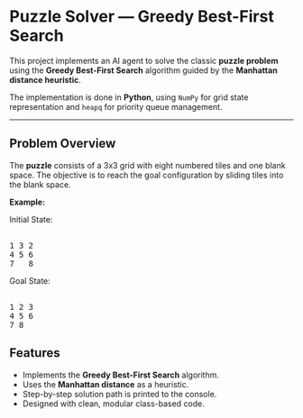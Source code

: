 # Puzzle Solver — Greedy Best-First Search

This project implements an AI agent to solve the classic **puzzle problem** using the **Greedy Best-First Search** algorithm guided by the **Manhattan distance heuristic**.

The implementation is done in **Python**, using `NumPy` for grid state representation and `heapq` for priority queue management.

---

## Problem Overview

The **puzzle** consists of a 3x3 grid with eight numbered tiles and one blank space. The objective is to reach the goal configuration by sliding tiles into the blank space.

**Example:**

Initial State:

<pre> 
1 3 2
4 5 6
7   8
</pre> 

Goal State:

<pre> 
1 2 3
4 5 6
7 8 
</pre>

## Features

- Implements the **Greedy Best-First Search** algorithm.
- Uses the **Manhattan distance** as a heuristic.
- Step-by-step solution path is printed to the console.
- Designed with clean, modular class-based code.
